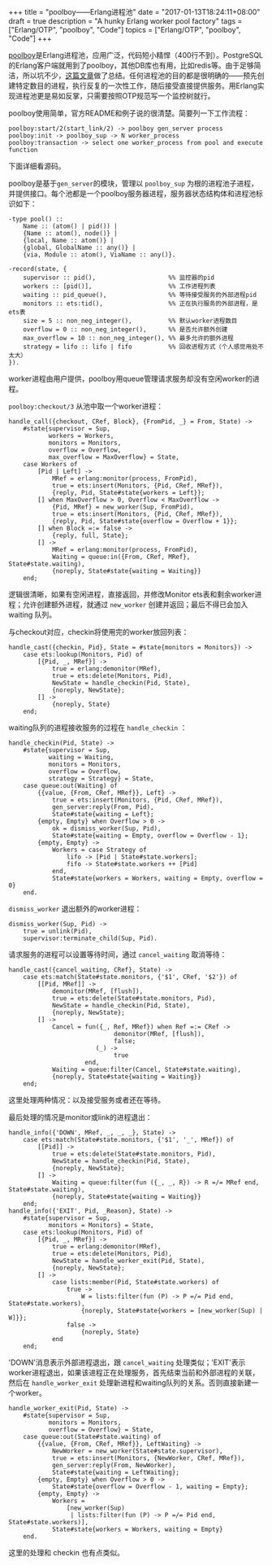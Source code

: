 +++
title = "poolboy——Erlang进程池"
date = "2017-01-13T18:24:11+08:00"
draft = true
description = "A hunky Erlang worker pool factory"
tags = ["Erlang/OTP", "poolboy", "Code"]
topics = ["Erlang/OTP", "poolboy", "Code"]
+++

[poolboy](https://github.com/devinus/poolboy)是Erlang进程池，应用广泛，代码短小精悍（400行不到）。PostgreSQL的Erlang客户端就用到了poolboy，其他DB库也有用，比如redis等。由于足够简洁，所以坑不少，[这篇文章](https://segmentfault.com/a/1190000002894808)做了总结。任何进程池的目的都是很明确的——预先创建特定数目的进程，执行反复的一次性工作，随后接受直接提供服务。用Erlang实现进程池更是易如反掌，只需要按照OTP规范写一个监控树就行。

poolboy使用简单，官方README和例子说的很清楚。简要列一下工作流程：

```
poolboy:start/2(start_link/2) -> poolboy gen_server process
poolboy:init -> poolboy_sup -> N worker_process
poolboy:transaction -> select one worker_process from pool and execute function
```

下面详细看源码。

<!--more-->

poolboy是基于`gen_server`的模块，管理以 `poolboy_sup` 为根的进程池子进程，并提供接口。每个池都是一个poolboy服务器进程，服务器状态结构体和进程池标识如下：

```
-type pool() ::
    Name :: (atom() | pid()) |
    {Name :: atom(), node()} |
    {local, Name :: atom()} |
    {global, GlobalName :: any()} |
    {via, Module :: atom(), ViaName :: any()}.

-record(state, {
    supervisor :: pid(),					%% 监控器的pid
    workers :: [pid()],						%% 工作进程列表
    waiting :: pid_queue(),					%% 等待接受服务的外部进程pid
    monitors :: ets:tid(),					%% 正在执行服务的外部进程，是ets表
    size = 5 :: non_neg_integer(),			%% 默认worker进程数目
    overflow = 0 :: non_neg_integer(),		%% 是否允许额外创建
    max_overflow = 10 :: non_neg_integer(),	%% 最多允许的额外进程
    strategy = lifo :: lifo | fifo			%% 回收进程方式（个人感觉用处不太大）
}).
```

worker进程由用户提供，poolboy用queue管理请求服务却没有空闲worker的进程。

`poolboy:checkout/3` 从池中取一个worker进程：

```
handle_call({checkout, CRef, Block}, {FromPid, _} = From, State) ->
    #state{supervisor = Sup,
           workers = Workers,
           monitors = Monitors,
           overflow = Overflow,
           max_overflow = MaxOverflow} = State,
    case Workers of
        [Pid | Left] ->
            MRef = erlang:monitor(process, FromPid),
            true = ets:insert(Monitors, {Pid, CRef, MRef}),
            {reply, Pid, State#state{workers = Left}};
        [] when MaxOverflow > 0, Overflow < MaxOverflow ->
            {Pid, MRef} = new_worker(Sup, FromPid),
            true = ets:insert(Monitors, {Pid, CRef, MRef}),
            {reply, Pid, State#state{overflow = Overflow + 1}};
        [] when Block =:= false ->
            {reply, full, State};
        [] ->
            MRef = erlang:monitor(process, FromPid),
            Waiting = queue:in({From, CRef, MRef}, State#state.waiting),
            {noreply, State#state{waiting = Waiting}}
    end;
```

逻辑很清晰，如果有空闲进程，直接返回，并修改Monitor ets表和剩余worker进程；允许创建额外进程，就通过 `new_worker` 创建并返回；最后不得已会加入 waiting 队列。

与checkout对应，checkin将使用完的worker放回列表：

```
handle_cast({checkin, Pid}, State = #state{monitors = Monitors}) ->
    case ets:lookup(Monitors, Pid) of
        [{Pid, _, MRef}] ->
            true = erlang:demonitor(MRef),
            true = ets:delete(Monitors, Pid),
            NewState = handle_checkin(Pid, State),
            {noreply, NewState};
        [] ->
            {noreply, State}
    end;
```

waiting队列的进程接收服务的过程在 `handle_checkin` ：

```
handle_checkin(Pid, State) ->
    #state{supervisor = Sup,
           waiting = Waiting,
           monitors = Monitors,
           overflow = Overflow,
           strategy = Strategy} = State,
    case queue:out(Waiting) of
        {{value, {From, CRef, MRef}}, Left} ->
            true = ets:insert(Monitors, {Pid, CRef, MRef}),
            gen_server:reply(From, Pid),
            State#state{waiting = Left};
        {empty, Empty} when Overflow > 0 ->
            ok = dismiss_worker(Sup, Pid),
            State#state{waiting = Empty, overflow = Overflow - 1};
        {empty, Empty} ->
            Workers = case Strategy of
                lifo -> [Pid | State#state.workers];
                fifo -> State#state.workers ++ [Pid]
            end,
            State#state{workers = Workers, waiting = Empty, overflow = 0}
    end.
```

`dismiss_worker` 退出额外的worker进程：

```
dismiss_worker(Sup, Pid) ->
    true = unlink(Pid),
    supervisor:terminate_child(Sup, Pid).
```

请求服务的进程可以设置等待时间，通过 `cancel_waiting` 取消等待：

```
handle_cast({cancel_waiting, CRef}, State) ->
    case ets:match(State#state.monitors, {'$1', CRef, '$2'}) of
        [[Pid, MRef]] ->
            demonitor(MRef, [flush]),
            true = ets:delete(State#state.monitors, Pid),
            NewState = handle_checkin(Pid, State),
            {noreply, NewState};
        [] ->
            Cancel = fun({_, Ref, MRef}) when Ref =:= CRef ->
                             demonitor(MRef, [flush]),
                             false;
                        (_) ->
                             true
                     end,
            Waiting = queue:filter(Cancel, State#state.waiting),
            {noreply, State#state{waiting = Waiting}}
    end;
```

这里处理两种情况：以及接受服务或者还在等待。

最后处理的情况是monitor或link的进程退出：

```
handle_info({'DOWN', MRef, _, _, _}, State) ->
    case ets:match(State#state.monitors, {'$1', '_', MRef}) of
        [[Pid]] ->
            true = ets:delete(State#state.monitors, Pid),
            NewState = handle_checkin(Pid, State),
            {noreply, NewState};
        [] ->
            Waiting = queue:filter(fun ({_, _, R}) -> R =/= MRef end, State#state.waiting),
            {noreply, State#state{waiting = Waiting}}
    end;
handle_info({'EXIT', Pid, _Reason}, State) ->
    #state{supervisor = Sup,
           monitors = Monitors} = State,
    case ets:lookup(Monitors, Pid) of
        [{Pid, _, MRef}] ->
            true = erlang:demonitor(MRef),
            true = ets:delete(Monitors, Pid),
            NewState = handle_worker_exit(Pid, State),
            {noreply, NewState};
        [] ->
            case lists:member(Pid, State#state.workers) of
                true ->
                    W = lists:filter(fun (P) -> P =/= Pid end, State#state.workers),
                    {noreply, State#state{workers = [new_worker(Sup) | W]}};
                false ->
                    {noreply, State}
            end
    end;
```

'DOWN'消息表示外部进程退出，跟 `cancel_waiting` 处理类似；'EXIT'表示worker进程退出，如果该进程正在处理服务，首先结束当前和外部进程的关联，然后在 `handle_worker_exit` 处理新进程和waiting队列的关系。否则直接新建一个worker。

```
handle_worker_exit(Pid, State) ->
    #state{supervisor = Sup,
           monitors = Monitors,
           overflow = Overflow} = State,
    case queue:out(State#state.waiting) of
        {{value, {From, CRef, MRef}}, LeftWaiting} ->
            NewWorker = new_worker(State#state.supervisor),
            true = ets:insert(Monitors, {NewWorker, CRef, MRef}),
            gen_server:reply(From, NewWorker),
            State#state{waiting = LeftWaiting};
        {empty, Empty} when Overflow > 0 ->
            State#state{overflow = Overflow - 1, waiting = Empty};
        {empty, Empty} ->
            Workers =
                [new_worker(Sup)
                 | lists:filter(fun (P) -> P =/= Pid end, State#state.workers)],
            State#state{workers = Workers, waiting = Empty}
    end.
```

这里的处理和 checkin 也有点类似。